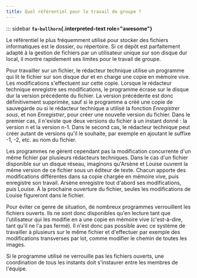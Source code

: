 ```yaml
---
title: Quel référentiel pour le travail de groupe ?
---
```


::: sidebar
**`fa-bullhorn`{.interpreted-text role="awesome"}**

Le référentiel le plus fréquemment utilisé pour stocker des fichiers
informatiques est le dossier, ou répertoire. Si ce dépôt est
parfaitement adapté à la gestion de fichiers par un utilisateur unique
sur son disque dur local, il montre rapidement ses limites pour le
travail de groupe.


Pour travailler sur un fichier, le rédacteur technique utilise un
programme qui lit le fichier sur son disque dur et en charge une copie
en mémoire vive. Les modifications s\'effectuent sur cette copie.
Lorsque le rédacteur technique enregistre ses modifications, le
programme écrase sur le disque dur la version précédente du fichier. La
version précédente est donc définitivement supprimée, sauf si le
programme a créé une copie de sauvegarde ou si le rédacteur technique a
utilisé la fonction *Enregistrer sous*, et non *Enregistrer*, pour créer
une nouvelle version du fichier. Dans le premier cas, il n\'existe que
deux versions du fichier à un instant donné : la version n et la version
n-1. Dans le second cas, le rédacteur technique peut créer autant de
versions qu\'il le souhaite, par exemple en ajoutant le suffixe -1, -2,
etc. au nom du fichier.

Les programmes ne gèrent cependant pas la modification concurrente d\'un
même fichier par plusieurs rédacteurs techniques. Dans le cas d\'un
fichier disponible sur un disque réseau, imaginons qu\'Arsène et Louise
ouvrent la même version de ce fichier sous un éditeur de texte. Chacun
apporte des modifications différentes dans sa copie chargée en mémoire
vive, puis enregistre son travail. Arsène enregistre tout d\'abord ses
modifications, puis Louise. À la prochaine ouverture du fichier, seules
les modifications de Louise figureront dans le fichier.

Pour éviter ce genre de situation, de nombreux programmes verrouillent
les fichiers ouverts. Ils ne sont donc disponibles qu\'en lecture tant
que l\'utilisateur qui les modifie en a une copie en mémoire vive
(c\'est-à-dire, tant qu\'il ne l\'a pas fermé). Il n\'est donc pas
possible avec ce système de travailler à plusieurs sur le même fichier
et d\'effectuer par exemple des modifications transverses par lot, comme
modifier le chemin de toutes les images.

Si le programme utilisé ne verrouille pas les fichiers ouverts, une
coordination de tous les instants doit s\'instaurer entre les membres de
l\'équipe.
